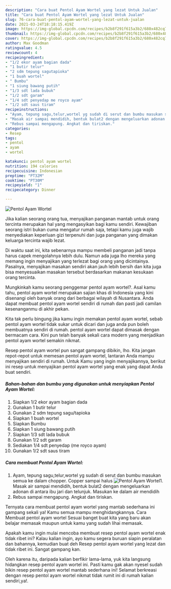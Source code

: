 ```yaml
---
description: "Cara buat Pentol Ayam Wortel yang lezat Untuk Jualan"
title: "Cara buat Pentol Ayam Wortel yang lezat Untuk Jualan"
slug: 76-cara-buat-pentol-ayam-wortel-yang-lezat-untuk-jualan
date: 2021-03-24T18:18:15.419Z
image: https://img-global.cpcdn.com/recipes/b2b8f291f615a3b2/680x482cq70/pentol-ayam-wortel-foto-resep-utama.jpg
thumbnail: https://img-global.cpcdn.com/recipes/b2b8f291f615a3b2/680x482cq70/pentol-ayam-wortel-foto-resep-utama.jpg
cover: https://img-global.cpcdn.com/recipes/b2b8f291f615a3b2/680x482cq70/pentol-ayam-wortel-foto-resep-utama.jpg
author: Max Goodman
ratingvalue: 4.5
reviewcount: 4
recipeingredient:
- "1/2 ekor ayam bagian dada"
- "1 butir telur"
- "2 sdm tepung sagutapioka"
- "1 buah wortel"
- " Bumbu"
- "1 siung bawang putih"
- "1/3 sdt lada bubuk"
- "1/2 sdt garam"
- "1/4 sdt penyedap me royco ayam"
- "1/2 sdt saus tiram"
recipeinstructions:
- "Ayam, tepung sagu,telur,wortel yg sudah di serut dan bumbu masukan semua ke dalam chopper. Copper sampai halus"
- "Masak air sampai mendidih, bentuk bulat2 dengan mengeluarkan adonan di antara ibu jari dan telunjuk. Masukan ke dalam air mendidih"
- "Rebus sampai mengapung. Angkat dan tiriskan."
categories:
- Resep
tags:
- pentol
- ayam
- wortel

katakunci: pentol ayam wortel 
nutrition: 194 calories
recipecuisine: Indonesian
preptime: "PT32M"
cooktime: "PT30M"
recipeyield: "1"
recipecategory: Dinner

---
```



![Pentol Ayam Wortel](https://img-global.cpcdn.com/recipes/b2b8f291f615a3b2/680x482cq70/pentol-ayam-wortel-foto-resep-utama.jpg)

Jika kalian seorang orang tua, menyajikan panganan mantab untuk orang tercinta merupakan hal yang mengasyikan bagi kamu sendiri. Kewajiban seorang istri bukan cuma mengatur rumah saja, tetapi kamu juga wajib menyediakan keperluan gizi terpenuhi dan juga panganan yang dimakan keluarga tercinta wajib lezat.

Di waktu  saat ini, kita sebenarnya mampu membeli panganan jadi tanpa harus capek mengolahnya lebih dulu. Namun ada juga lho mereka yang memang ingin menyajikan yang terlezat bagi orang yang dicintainya. Pasalnya, menyajikan masakan sendiri akan jauh lebih bersih dan kita juga bisa menyesuaikan masakan tersebut berdasarkan makanan kesukaan orang tercinta. 



Mungkinkah kamu seorang penggemar pentol ayam wortel?. Asal kamu tahu, pentol ayam wortel merupakan sajian khas di Indonesia yang kini disenangi oleh banyak orang dari berbagai wilayah di Nusantara. Anda dapat membuat pentol ayam wortel sendiri di rumah dan pasti jadi camilan kesenanganmu di akhir pekan.

Kita tak perlu bingung jika kamu ingin memakan pentol ayam wortel, sebab pentol ayam wortel tidak sukar untuk dicari dan juga anda pun boleh membuatnya sendiri di rumah. pentol ayam wortel dapat dimasak dengan bermacam cara. Kini pun telah banyak sekali cara modern yang menjadikan pentol ayam wortel semakin nikmat.

Resep pentol ayam wortel pun sangat gampang dibikin, lho. Kita jangan repot-repot untuk memesan pentol ayam wortel, lantaran Anda mampu menyajikan sendiri di rumah. Untuk Kamu yang ingin menyajikannya, berikut ini resep untuk menyajikan pentol ayam wortel yang enak yang dapat Anda buat sendiri.

<!--inarticleads1-->

##### Bahan-bahan dan bumbu yang digunakan untuk menyiapkan Pentol Ayam Wortel:

1. Siapkan 1/2 ekor ayam bagian dada
1. Gunakan 1 butir telur
1. Gunakan 2 sdm tepung sagu/tapioka
1. Siapkan 1 buah wortel
1. Siapkan  Bumbu
1. Siapkan 1 siung bawang putih
1. Siapkan 1/3 sdt lada bubuk
1. Gunakan 1/2 sdt garam
1. Sediakan 1/4 sdt penyedap (me royco ayam)
1. Gunakan 1/2 sdt saus tiram




<!--inarticleads2-->

##### Cara membuat Pentol Ayam Wortel:

1. Ayam, tepung sagu,telur,wortel yg sudah di serut dan bumbu masukan semua ke dalam chopper. Copper sampai halus
<img src="https://img-global.cpcdn.com/steps/bcbb9f55a8a3c5b1/160x128cq70/pentol-ayam-wortel-langkah-memasak-1-foto.jpg" alt="Pentol Ayam Wortel">1. Masak air sampai mendidih, bentuk bulat2 dengan mengeluarkan adonan di antara ibu jari dan telunjuk. Masukan ke dalam air mendidih
1. Rebus sampai mengapung. Angkat dan tiriskan.




Ternyata cara membuat pentol ayam wortel yang mantab sederhana ini gampang sekali ya! Kamu semua mampu menghidangkannya. Cara Membuat pentol ayam wortel Sesuai banget buat kita yang baru akan belajar memasak maupun untuk kamu yang sudah lihai memasak.

Apakah kamu ingin mulai mencoba membuat resep pentol ayam wortel enak tidak ribet ini? Kalau kalian ingin, ayo kamu segera buruan siapin peralatan dan bahannya, kemudian buat deh Resep pentol ayam wortel yang lezat dan tidak ribet ini. Sangat gampang kan. 

Oleh karena itu, daripada kalian berfikir lama-lama, yuk kita langsung hidangkan resep pentol ayam wortel ini. Pasti kamu gak akan nyesel sudah bikin resep pentol ayam wortel mantab sederhana ini! Selamat berkreasi dengan resep pentol ayam wortel nikmat tidak rumit ini di rumah kalian sendiri,ya!.

